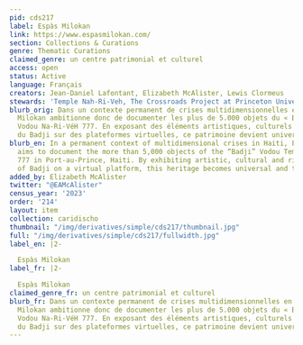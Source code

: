 ```yaml
---
pid: cds217
label: Espàs Milokan
link: https://www.espasmilokan.com/
section: Collections & Curations
genre: Thematic Curations
claimed_genre: un centre patrimonial et culturel
access: open
status: Active
language: Français
creators: Jean-Daniel Lafontant, Elizabeth McAlister, Lewis Clormeus
stewards: 'Temple Nah-Ri-Veh, The Crossroads Project at Princeton University '
blurb_orig: Dans un contexte permanent de crises multidimensionnelles en Haïti, Espàs
  Milokan ambitionne donc de documenter les plus de 5.000 objets du « Badji » Temple
  Vodou Na-Ri-VéH 777. En exposant des éléments artistiques, culturels et rituels
  du Badji sur des plateformes virtuelles, ce patrimoine devient universel et intemporel.
blurb_en: In a permanent context of multidimensional crises in Haiti, Espàs Milokan
  aims to document the more than 5,000 objects of the “Badji” Vodou Temple Na-Ri-VéH
  777 in Port-au-Prince, Haiti. By exhibiting artistic, cultural and ritual elements
  of Badji on a virtual platform, this heritage becomes universal and timeless.
added_by: Elizabeth McAlister
twitter: "@EAMcAlister"
census_year: '2023'
order: '214'
layout: item
collection: caridischo
thumbnail: "/img/derivatives/simple/cds217/thumbnail.jpg"
full: "/img/derivatives/simple/cds217/fullwidth.jpg"
label_en: |2-

  Espàs Milokan
label_fr: |2-

  Espàs Milokan
claimed_genre_fr: un centre patrimonial et culturel
blurb_fr: Dans un contexte permanent de crises multidimensionnelles en Haïti, Espàs
  Milokan ambitionne donc de documenter les plus de 5.000 objets du « Badji » Temple
  Vodou Na-Ri-VéH 777. En exposant des éléments artistiques, culturels et rituels
  du Badji sur des plateformes virtuelles, ce patrimoine devient universel et intemporel.
---
```


